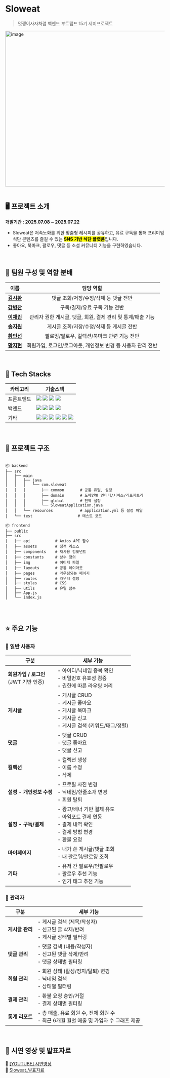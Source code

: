 
# Sloweat
<blockquote>멋쟁이사자처럼 백엔드 부트캠프 15기 세미프로젝트</blockquote>
<div>
  <img width="700" height="492" alt="image" src="https://github.com/user-attachments/assets/3a7b8b32-5e76-434e-9c45-d9712ef53170" />
</div>
<br>

## 🖥️ 프로젝트 소개
**개발기간 : 2025.07.08 ~ 2025.07.22**
- Sloweat은 저속노화를 위한 맞춤형 레시피를 공유하고, 유료 구독을 통해 프리미엄 식단 콘텐츠를 즐길 수 있는 <mark>**SNS 기반 식단 플랫폼**</mark>입니다.
- 좋아요, 북마크, 팔로우, 댓글 등 소셜 커뮤니티 기능을 구현하였습니다. 
<br> 

## 🦁 팀원 구성 및 역할 분배
<table>
  <thead>
    <tr>
      <th>이름</th>
      <th>담당 역할</th>
    </tr>
  </thead>
  <tbody>
    <tr>
      <td align="center"><a href="https://github.com/sihwan0816" target="_blank"><b>김시환</b></a></td>
      <td align="center">댓글 조회/저장/수정/삭제 등 댓글 전반</td>
    </tr>
    <tr>
      <td align="center"><a href="https://github.com/kang1979" target="_blank"><b>강병찬</b></a></td>
      <td align="center">구독/결제/유료 구독 기능 전반</td>
    </tr>
    <tr>
      <td align="center"><a href="https://github.com/Rix01" target="_blank"><b>이채린</b></a></td>
      <td align="center">관리자 권한 게시글, 댓글, 회원, 결제 관리 및 통계/매출 기능</td>
    </tr>
    <tr>
      <td align="center"><a href="https://github.com/ssong7890" target="_blank"><b>송지원</b></a></td>
      <td align="center">게시글 조회/저장/수정/삭제 등 게시글 전반</td>
    </tr>
    <tr>
      <td align="center"><a href="https://github.com/his8457" target="_blank"><b>황인선</b></a></td>
      <td align="center">팔로잉/팔로우, 컬렉션/북마크 관련 기능 전반</td>
    </tr>
    <tr>
      <td align="center"><a href="https://github.com/jihyun0616" target="_blank"><b>황지현</b></a></td>
      <td align="center">회원가입, 로그인/로그아웃, 개인정보 변경 등 사용자 관리 전반</td>
    </tr>
  </tbody>
</table>
<br> 


## 🚀 Tech Stacks
<table>
  <thead>
    <tr>
      <th>카테고리</th>
      <th>기술스택</th>
    </tr>
  </thead>
  <tbody>
    <tr>
      <td>프론트엔드</td>
      <td>
        <img src="https://img.shields.io/badge/react-61DAFB?style=for-the-badge&logo=react&logoColor=black">
        <img src="https://img.shields.io/badge/html5-E34F26?style=for-the-badge&logo=html5&logoColor=white">
        <img src="https://img.shields.io/badge/css-1572B6?style=for-the-badge&logo=css3&logoColor=white">
        <img src="https://img.shields.io/badge/javascript-F7DF1E?style=for-the-badge&logo=javascript&logoColor=black">
      </td>
    </tr>
    <tr>
      <td>백엔드</td>
      <td>
        <img src="https://img.shields.io/badge/springboot-6DB33F?style=for-the-badge&logo=springboot&logoColor=white">
        <img src="https://img.shields.io/badge/java-007396?style=for-the-badge&logo=java&logoColor=white">
        <img src="https://img.shields.io/badge/mysql-4479A1?style=for-the-badge&logo=mysql&logoColor=white">
        <img src="https://img.shields.io/badge/Hibernate-59666C?style=for-the-badge&logo=Hibernate&logoColor=white">
      </td>
    </tr>
    <tr>
      <td>기타</td>
      <td>
        <img src="https://img.shields.io/badge/git-F05032?style=for-the-badge&logo=git&logoColor=white">
        <img src="https://img.shields.io/badge/github-181717?style=for-the-badge&logo=github&logoColor=white">
        <img src="https://img.shields.io/badge/Discord-7289DA?style=for-the-badge&logo=discord&logoColor=white">
        <img src="https://img.shields.io/badge/Postman-FF6C37?style=for-the-badge&logo=postman&logoColor=white">
        <img src="https://img.shields.io/badge/Notion-000000?style=for-the-badge&logo=notion&logoColor=white">
        <img src="https://img.shields.io/badge/Figma-F24E1E?style=for-the-badge&logo=figma&logoColor=white">
      </td>
    </tr>
  </tbody>
</table>
<br> 

## 📁 프로젝트 구조
<pre>
  <code>
📦 backend
├── src
│   ├── main
│   │   ├── java
│   │   │   └── com.sloweat
│   │   │       ├── common       # 공통 유틸, 설정
│   │   │       ├── domain       # 도메인별 엔티티/서비스/리포지토리
│   │   │       ├── global       # 전역 설정
│   │   │       └── SloweatApplication.java
│   │   └── resources            # application.yml 등 설정 파일
│   └── test                    # 테스트 코드

📦 frontend
├── public
├── src
│   ├── api           # Axios API 함수
│   ├── assets        # 정적 리소스
│   ├── components    # 재사용 컴포넌트
│   ├── constants     # 상수 정의
│   ├── img           # 이미지 파일
│   ├── layouts       # 공통 레이아웃
│   ├── pages         # 라우팅되는 페이지
│   ├── routes        # 라우터 설정
│   ├── styles        # CSS
│   ├── utils         # 유틸 함수
│   ├── App.js
│   └── index.js
  </code>
</pre>
<br> 

## ⭐ 주요 기능
### 👤 일반 사용자
| 구분                             | 세부 기능                                                                            |
| ------------------------------ | -------------------------------------------------------------------------------- |
| **회원가입 / 로그인** <br>(JWT 기반 인증) | - 아이디/닉네임 중복 확인 <br> - 비밀번호 유효성 검증 <br> - 권한에 따른 라우팅 처리                          |
| **게시글**                        | - 게시글 CRUD <br> - 게시글 좋아요 <br> - 게시글 북마크 <br> - 게시글 신고 <br> - 게시글 검색 (키워드/태그/정렬) |
| **댓글**                         | - 댓글 CRUD <br> - 댓글 좋아요 <br> - 댓글 신고                                             |
| **컬렉션**                        | - 컬렉션 생성 <br> - 이름 수정 <br> - 삭제                                                  |
| **설정 - 개인정보 수정**               | - 프로필 사진 변경 <br> - 닉네임/한줄소개 변경 <br> - 회원 탈퇴                                      |
| **설정 - 구독/결제**                 | - 광고/배너 기반 결제 유도 <br> - 아임포트 결제 연동 <br> - 결제 내역 확인 <br> - 결제 방법 변경 <br> - 환불 요청  |
| **마이페이지**                      | - 내가 쓴 게시글/댓글 조회 <br> - 내 팔로워/팔로잉 조회                                             |
| **기타**                         | - 유저 간 팔로우/언팔로우 <br> - 팔로우 추천 기능 <br> - 인기 태그 추천 기능                              |


### 👤 관리자
| 구분         | 세부 기능                                                       |
| ---------- | ----------------------------------------------------------- |
| **게시글 관리** | - 게시글 검색 (제목/작성자) <br> - 신고된 글 삭제/반려 <br> - 게시글 상태별 필터링     |
| **댓글 관리**  | - 댓글 검색 (내용/작성자) <br> - 신고된 댓글 삭제/반려 <br> - 댓글 상태별 필터링      |
| **회원 관리**  | - 회원 상태 (활성/정지/탈퇴) 변경 <br> - 닉네임 검색 <br> - 상태별 필터링          |
| **결제 관리**  | - 환불 요청 승인/거절 <br> - 결제 상태별 필터링                             |
| **통계 리포트** | - 총 매출, 유료 회원 수, 전체 회원 수 <br> - 최근 6개월 월별 매출 및 가입자 수 그래프 제공 |
<br>

## 🎥 시연 영상 및 발표자료
🔗 [[YOUTUBE] 시연영상](https://youtu.be/eCW4iJP33mM)<br>
🔗 [Sloweat_발표자료](https://github.com/user-attachments/files/21379071/_SlowEat_ver2.0.pdf)
<br>


